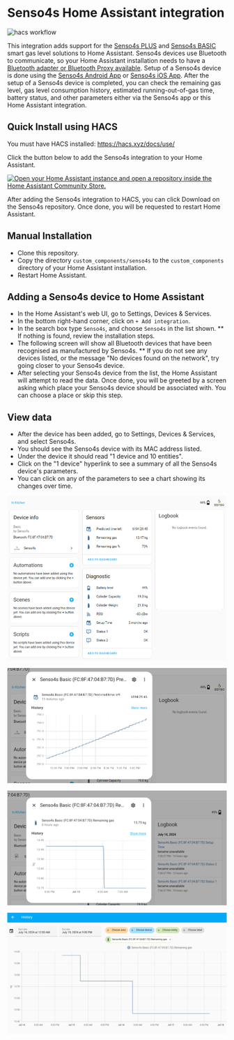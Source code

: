 # Senso4s Home Assistant integration

![hacs workflow](https://github.com/jpmeijers/senso4s-home-assistant/actions/workflows/validate.yaml/badge.svg)

This integration adds support for the [Senso4s PLUS](https://www.senso4s.com/product/senso4s-plus/) and [Senso4s BASIC](https://www.senso4s.com/product/senso4s-basic/) smart gas level solutions to Home Assistant.
Senso4s devices use Bluetooth to communicate, so your Home Assistant installation needs to have a [Bluetooth adapter or Bluetooth Proxy available](https://www.home-assistant.io/integrations/bluetooth/).
Setup of a Senso4s device is done using the [Senso4s Android App](https://play.google.com/store/apps/details?id=com.companyname.Senso4sProject&hl=en_ZA&pli=1) or [Senso4s iOS App](https://apps.apple.com/us/app/senso4s/id1447741983).
After the setup of a Senso4s device is completed, you can check the remaining gas level, gas level consumption history, estimated running-out-of-gas time, battery status, and other parameters either via the Senso4s app or this Home Assistant integration.

## Quick Install using HACS

You must have HACS installed: https://hacs.xyz/docs/use/

Click the button below to add the Senso4s integration to your Home Assistant.

[![Open your Home Assistant instance and open a repository inside the Home Assistant Community Store.](https://my.home-assistant.io/badges/hacs_repository.svg)](https://my.home-assistant.io/redirect/hacs_repository/?owner=jpmeijers&repository=senso4s-home-assistant&category=integration)

After adding the Senso4s integration to HACS, you can click Download on the Senso4s repository. Once done, you will be requested to restart Home Assistant.

## Manual Installation

- Clone this repository.
- Copy the directory `custom_components/senso4s` to the `custom_components` directory of your Home Assistant installation.
- Restart Home Assistant.

## Adding a Senso4s device to Home Assistant

- In the Home Assistant's web UI, go to Settings, Devices & Services.
- In the bottom right-hand corner, click on `+ Add integration`.
- In the search box type `Senso4s`, and choose `Senso4s` in the list shown.
  \*\* If nothing is found, review the installation steps.
- The following screen will show all Bluetooth devices that have been recognised as manufactured by Senso4s.
  \*\* If you do not see any devices listed, or the message "No devices found on the network", try going closer to your Senso4s device.
- After selecting your Senso4s device from the list, the Home Assistant will attempt to read the data. Once done, you will be greeted by a screen asking which place your Senso4s device should be associated with. You can choose a place or skip this step.

## View data

- After the device has been added, go to Settings, Devices & Services, and select Senso4s.
- You should see the Senso4s device with its MAC address listed.
- Under the device it should read "1 device and 10 entities".
- Click on the "1 device" hyperlink to see a summary of all the Senso4s device's parameters.
- You can click on any of the parameters to see a chart showing its changes over time.

![device-summary](media/device-summary.png)

![prediction](media/time-left.png)

![gas-history](media/gas-history.png)

![gas-history-long](media/gas-history-long.png)

